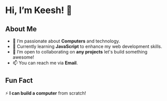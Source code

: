 # Hi, I’m Keesh! 👋

## About Me
- 👀 I’m passionate about **Computers** and technology.
- 🌱 Currently learning **JavaScript** to enhance my web development skills.
- 💞️ I’m open to collaborating on **any projects** let's build something awesome!
- 📫 You can reach me via **Email**.

## Fun Fact
⚡ **I can build a computer** from scratch! 

<!---
KeeshPeesh/KeeshPeesh is a ✨ special ✨ repository because its `README.md` (this file) appears on your GitHub profile.
You can click the Preview link to take a look at your changes.
--->
